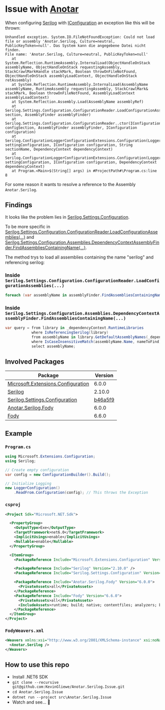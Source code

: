 # Issue with [Anotar](https://github.com/Fody/Anotar)

When configuring [Serilog](https://github.com/serilog/serilog) with [IConfiguration](https://docs.microsoft.com/en-us/dotnet/api/microsoft.extensions.configuration.iconfiguration?view=dotnet-plat-ext-6.0) an exception like this will be thrown:

```text
Unhandled exception. System.IO.FileNotFoundException: Could not load file or assembly 'Anotar.Serilog, Culture=neutral, PublicKeyToken=null'. Das System kann die angegebene Datei nicht finden.
File name: 'Anotar.Serilog, Culture=neutral, PublicKeyToken=null'
   at System.Reflection.RuntimeAssembly.InternalLoad(ObjectHandleOnStack assemblyName, ObjectHandleOnStack requestingAssembly, StackCrawlMarkHandle stackMark, Boolean throwOnFileNotFound, ObjectHandleOnStack assemblyLoadContext, ObjectHandleOnStack retAssembly)
   at System.Reflection.RuntimeAssembly.InternalLoad(AssemblyName assemblyName, RuntimeAssembly requestingAssembly, StackCrawlMark& stackMark, Boolean throwOnFileNotFound, AssemblyLoadContext assemblyLoadContext)
   at System.Reflection.Assembly.Load(AssemblyName assemblyRef)
   at Serilog.Settings.Configuration.ConfigurationReader.LoadConfigurationAssemblies(IConfigurationSection section, AssemblyFinder assemblyFinder)
   at Serilog.Settings.Configuration.ConfigurationReader..ctor(IConfigurationSection configSection, AssemblyFinder assemblyFinder, IConfiguration configuration)
   at Serilog.ConfigurationLoggerConfigurationExtensions.Configuration(LoggerSettingsConfiguration settingConfiguration, IConfiguration configuration, String sectionName, DependencyContext dependencyContext)
   at Serilog.ConfigurationLoggerConfigurationExtensions.Configuration(LoggerSettingsConfiguration settingConfiguration, IConfiguration configuration, DependencyContext dependencyContext)
   at Program.<Main>$(String[] args) in #ProjectPath#\Program.cs:line 8
```

For some reason it wants to resolve a reference to the Assembly `Anotar.Serilog`.

## Findings

It looks like the problem lies in [Serilog.Settings.Configuration](https://github.com/serilog/serilog-settings-configuration).

To be more specific in [Serilog.Settings.Configuration.ConfigurationReader.LoadConfigurationAssemblies(...)](https://github.com/serilog/serilog-settings-configuration/blob/b46a5f9b9d33937afba924580e8db6c26cdf1e53/src/Serilog.Settings.Configuration/Settings/Configuration/ConfigurationReader.cs#L350) and [Serilog.Settings.Configuration.Assemblies.DependencyContextAssemblyFinder.FindAssembliesContainingName(...)](https://github.com/serilog/serilog-settings-configuration/blob/b46a5f9b9d33937afba924580e8db6c26cdf1e53/src/Serilog.Settings.Configuration/Settings/Configuration/Assemblies/DependencyContextAssemblyFinder.cs#L20-L24).

The method trys to load all assemblies containing the name "serilog" and referencing serilog:

### Inside `Serilog.Settings.Configuration.ConfigurationReader.LoadConfigurationAssemblies(...)`

```c#
foreach (var assemblyName in assemblyFinder.FindAssembliesContainingName("serilog"))
```

### Inside `Serilog.Settings.Configuration.Assemblies.DependencyContextAssemblyFinder.FindAssembliesContainingName(...)`

```c#
var query = from library in _dependencyContext.RuntimeLibraries
            where IsReferencingSerilog(library)
            from assemblyName in library.GetDefaultAssemblyNames(_dependencyContext)
            where IsCaseInsensitiveMatch(assemblyName.Name, nameToFind)
            select assemblyName;
```

## Involved Packages

| Package                                                                                                       | Version |
|---------------------------------------------------------------------------------------------------------------|---------|
| [Microsoft.Extensions.Configuration](https://www.nuget.org/packages/Microsoft.Extensions.Configuration/6.0.0) | 6.0.0   |
| [Serilog](https://www.nuget.org/packages/Serilog/2.10.0)                                                      | 2.10.0  |
| [Serilog.Settings.Configuration](https://www.nuget.org/packages/Serilog.Settings.Configuration/3.3.0)         | [b46a5f9](https://github.com/serilog/serilog-settings-configuration/tree/b46a5f9b9d33937afba924580e8db6c26cdf1e53)   |
| [Anotar.Serilog.Fody](https://www.nuget.org/packages/Anotar.Serilog.Fody/6.0.0)                               | 6.0.0   |
| [Fody](https://www.nuget.org/packages/Fody/6.6.0)                                                             | 6.6.0   |

## Example

### `Program.cs`

```c#
using Microsoft.Extensions.Configuration;
using Serilog;

// Create empty configuration
var config = new ConfigurationBuilder().Build();

// Initialize Logging
new LoggerConfiguration()
    .ReadFrom.Configuration(config); // This throws the Exception
```

### `csproj`

```xml
<Project Sdk="Microsoft.NET.Sdk">

  <PropertyGroup>
    <OutputType>Exe</OutputType>
    <TargetFramework>net6.0</TargetFramework>
    <ImplicitUsings>enable</ImplicitUsings>
    <Nullable>enable</Nullable>
  </PropertyGroup>

  <ItemGroup>
    <PackageReference Include="Microsoft.Extensions.Configuration" Version="6.0.0" />

    <PackageReference Include="Serilog" Version="2.10.0" />
    <PackageReference Include="Serilog.Settings.Configuration" Version="3.3.0" />

    <PackageReference Include="Anotar.Serilog.Fody" Version="6.0.0">
      <PrivateAssets>all</PrivateAssets>
    </PackageReference>
    <PackageReference Include="Fody" Version="6.6.0">
      <PrivateAssets>all</PrivateAssets>
      <IncludeAssets>runtime; build; native; contentfiles; analyzers; buildtransitive</IncludeAssets>
    </PackageReference>
  </ItemGroup>
</Project>
```

### `FodyWeavers.xml`

```xml
<Weavers xmlns:xsi="http://www.w3.org/2001/XMLSchema-instance" xsi:noNamespaceSchemaLocation="FodyWeavers.xsd">
  <Anotar.Serilog />
</Weavers>
```

## How to use this repo

 - Install .NET6 SDK
 - `git clone --recursive git@github.com:KevinGliewe/Anotar.Serilog.Issue.git`
 - `cd Anotar.Serilog.Issue`
 - `dotnet run --project src\Anotar.Serilog.Issue`
 - Watch and see... 👀